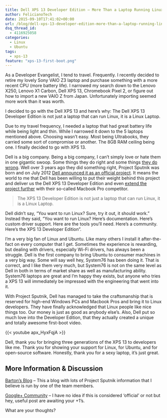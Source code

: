 ```yaml
---
title: Dell XPS 13 Developer Edition – More Than a Laptop Running Linux
author: FelicianoTech
date: 2015-09-10T17:41:02+00:00
url: /blog/dell-xps-13-developer-edition-more-than-a-laptop-running-linux/
dsq_thread_id:
  - 4116925058
categories:
  - Linux
  - Ubuntu
tags:
  - xps-13
feature: "xps-13-first-boot.png"
---
```

As a Developer Evangelist, I tend to travel. Frequently. I recently decided to retire my lovely Sony VAIO Z3 laptop and purchase something with a more recent CPU (more battery life). I narrowed my search down to the Lenovo X250, Lenovo X1 Carbon, Dell XPS 13, Chromebook Pixel 2, or figure out how to import a new VAIO Z from Japan. Unfortunately importing seemed more work than it was worth.

I decided to go with the Dell XPS 13 and here&#8217;s why: The Dell XPS 13 Developer Edition is not just a laptop that can run Linux, it is a Linux Laptop.<!--more-->

Due to my travel frequency, I needed a laptop that had great battery life while being light and thin. While I narrowed it down to the 5 laptops mentioned above. Choosing wasn&#8217;t easy. Most being Ultrabooks, they carried some sort of compromise or another. The 8GB RAM ceiling being one. I finally decided to go with XPS 13.

Dell is a big company. Being a big company, I can&#8217;t simply love or hate them in one gigantic swoop. Some things they do right and some things <a href="https://twitter.com/FelicianoTech/status/618051032120184832" target="_blank">they do wrong</a>. Well over 3 years ago they did something right, Project Sputnik was born and on July 2012 <a href="http://www.theverge.com/2012/7/18/3168147/dell-project-sputnik-developer-laptop-fall" target="_blank">Dell announced it as an official project</a>. It means the world to me that Dell has been willing to put their weight behind this project and deliver us the Dell XPS 13 Developer Edition and even <a href="http://www.pcworld.com/article/2877902/dells-line-of-linux-laptops-expands-to-include-new-macbook-pro-competitor.html" target="_blank">extend the project further</a> with their so-called Macbook Pro competitor.

> The XPS 13 Developer Edition is not just a laptop that can run Linux, it is a Linux Laptop.

Dell didn&#8217;t say, &#8220;You want to run Linux? Sure, try it out, it should work.&#8221; Instead they said, &#8220;You want to run Linux? Here&#8217;s documentation. Here&#8217;s custom driver support. Here are the tools you&#8217;ll need. Here&#8217;s a community. Here&#8217;s the XPS 13 Developer Edition&#8221;.

I&#8217;m a very big fan of Linux and Ubuntu. Like many others I install it after-the-fact on every computer that I get. Sometimes the experience is rewarding, but dealing with drivers, especially Wi-Fi drivers, has always been a struggle. Dell is the first company to bring Ubuntu to consumer machines in a very big way. Some will say well hey, System76 has been doing it. That is correct, and I like them very much, but System76 is not on the same level as Dell in both in terms of market share as well as manufacturing ability. System76 laptops are great and I&#8217;m happy they exists, but anyone who tries a XPS 13 will immediately be impressed with the engineering that went into it.

With Project Sputnik, Dell has managed to take the craftsmanship that is reserved for high-end Windows PCs and Macbook Pros and bring it to Linux developers. They have finally acknowledged that Linux people like nice things too. Our money is just as good as anybody else&#8217;s. Also, Dell put so much love into the Developer Edition, that they actually created a unique and totally awesome first-boot video.

{{< youtube apx_HyxFqjA >}}

Dell, thank you for bringing three generations of the XPS 13 to developers like me. Thank you for showing your support for Linux, for Ubuntu, and for open-source software. Honestly, thank you for a sexy laptop, it&#8217;s just great.

## More Information & Discussion

<a href="http://bartongeorge.net/tag/project-sputnik/" target="_blank">Barton&#8217;s Blog</a> &#8211; This a blog with lots of Project Sputnik information that I believe is run by one of the team members.
  
<a href="https://plus.google.com/communities/114528776750711434800" target="_blank">Google+ Community</a> &#8211; I have no idea if this is considered &#8216;official&#8217; or not but hey, useful post are awaiting your +1&#8217;s.
  
What are your thoughts?
